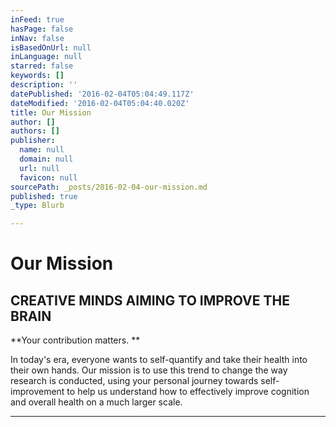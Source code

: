 ```yaml
---
inFeed: true
hasPage: false
inNav: false
isBasedOnUrl: null
inLanguage: null
starred: false
keywords: []
description: ''
datePublished: '2016-02-04T05:04:49.117Z'
dateModified: '2016-02-04T05:04:40.020Z'
title: Our Mission
author: []
authors: []
publisher:
  name: null
  domain: null
  url: null
  favicon: null
sourcePath: _posts/2016-02-04-our-mission.md
published: true
_type: Blurb

---
```

# Our Mission

## CREATIVE MINDS AIMING TO IMPROVE THE BRAIN

**Your contribution matters. **

In today's era, everyone wants to self-quantify and take their health into their own hands. Our mission is to use this trend to change the way research is conducted, using your personal journey towards self-improvement to help us understand how to effectively improve cognition and overall health on a much larger scale. 

********